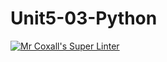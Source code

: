 # Unit5-03-Python
[![Mr Coxall's Super Linter](https://github.com/ICS3U-Programming-MarcusW/Unit5-03-Python/workflows/Mr%20Coxall's%20Super%20Linter/badge.svg)](https://github.com/ICS3U-Programming-MarcusW/Unit5-03-Python/actions/)
